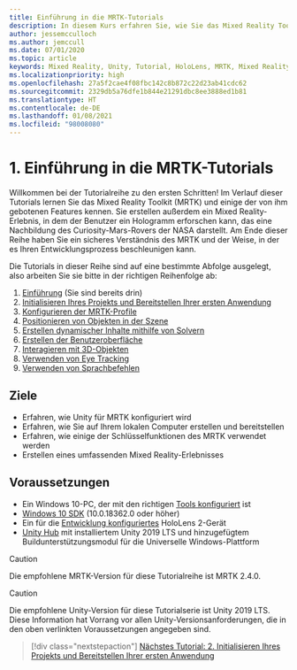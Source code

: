 ```yaml
---
title: Einführung in die MRTK-Tutorials
description: In diesem Kurs erfahren Sie, wie Sie das Mixed Reality Toolkit (MRTK) verwenden, um eine Mixed Reality-Anwendung von Grund auf zu erstellen.
author: jessemcculloch
ms.author: jemccull
ms.date: 07/01/2020
ms.topic: article
keywords: Mixed Reality, Unity, Tutorial, HoloLens, MRTK, Mixed Reality Toolkit, Solver, Eye Tracking, Sprachbefehle
ms.localizationpriority: high
ms.openlocfilehash: 27a5f2cae4f08fbc142c8b872c22d23ab41cdc62
ms.sourcegitcommit: 2329db5a76dfe1b844e21291dbc8ee3888ed1b81
ms.translationtype: HT
ms.contentlocale: de-DE
ms.lasthandoff: 01/08/2021
ms.locfileid: "98008080"
---
```

# <a name="1-introduction-to-the-mrtk-tutorials"></a>1. Einführung in die MRTK-Tutorials

Willkommen bei der Tutorialreihe zu den ersten Schritten! Im Verlauf dieser Tutorials lernen Sie das Mixed Reality Toolkit (MRTK) und einige der von ihm gebotenen Features kennen. Sie erstellen außerdem ein Mixed Reality-Erlebnis, in dem der Benutzer ein Hologramm erforschen kann, das eine Nachbildung des Curiosity-Mars-Rovers der NASA darstellt. Am Ende dieser Reihe haben Sie ein sicheres Verständnis des MRTK und der Weise, in der es Ihren Entwicklungsprozess beschleunigen kann.

Die Tutorials in dieser Reihe sind auf eine bestimmte Abfolge ausgelegt, also arbeiten Sie sie bitte in der richtigen Reihenfolge ab:

1. [Einführung](mr-learning-base-01.md) (Sie sind bereits drin)
2. [Initialisieren Ihres Projekts und Bereitstellen Ihrer ersten Anwendung](mr-learning-base-02.md)
3. [Konfigurieren der MRTK-Profile](mr-learning-base-03.md)
4. [Positionieren von Objekten in der Szene](mr-learning-base-04.md)
5. [Erstellen dynamischer Inhalte mithilfe von Solvern](mr-learning-base-05.md)
6. [Erstellen der Benutzeroberfläche](mr-learning-base-06.md)
7. [Interagieren mit 3D-Objekten](mr-learning-base-07.md)
8. [Verwenden von Eye Tracking](mr-learning-base-08.md)
9. [Verwenden von Sprachbefehlen](mr-learning-base-09.md)

## <a name="objectives"></a>Ziele

* Erfahren, wie Unity für MRTK konfiguriert wird
* Erfahren, wie Sie auf Ihrem lokalen Computer erstellen und bereitstellen
* Erfahren, wie einige der Schlüsselfunktionen des MRTK verwendet werden
* Erstellen eines umfassenden Mixed Reality-Erlebnisses

## <a name="prerequisites"></a>Voraussetzungen

* Ein Windows 10-PC, der mit den richtigen [Tools konfiguriert](../../install-the-tools.md) ist
* [Windows 10 SDK](https://developer.microsoft.com/windows/downloads/windows-10-sdk/) (10.0.18362.0 oder höher)
* Ein für die [Entwicklung konfiguriertes](../../platform-capabilities-and-apis/using-visual-studio.md#enabling-developer-mode) HoloLens 2-Gerät
* <a href="https://docs.unity3d.com/Manual/GettingStartedInstallingHub.html" target="_blank">Unity Hub</a> mit installiertem Unity 2019 LTS und hinzugefügtem Buildunterstützungsmodul für die Universelle Windows-Plattform

> [!CAUTION]
> Die empfohlene MRTK-Version für diese Tutorialreihe ist MRTK 2.4.0.

> [!CAUTION]
> Die empfohlene Unity-Version für diese Tutorialserie ist Unity 2019 LTS. Diese Information hat Vorrang vor allen Unity-Versionsanforderungen, die in den oben verlinkten Voraussetzungen angegeben sind.

> [!div class="nextstepaction"]
> [Nächstes Tutorial: 2. Initialisieren Ihres Projekts und Bereitstellen Ihrer ersten Anwendung](mr-learning-base-02.md)

